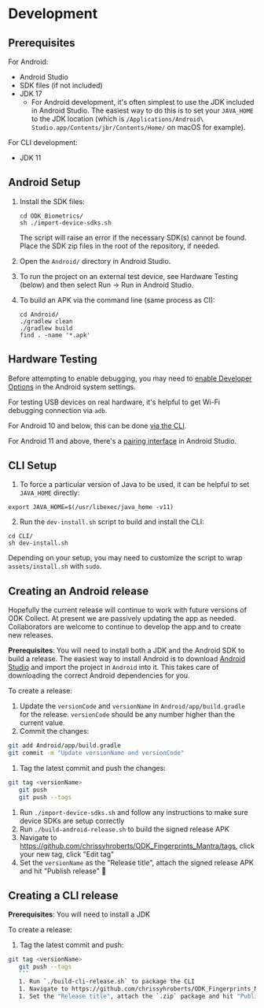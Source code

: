 # Development

## Prerequisites

For Android:

- Android Studio
- SDK files (if not included)
- JDK 17
   - For Android development, it's often simplest to use the JDK included in Android Studio. The easiest way to do this is to set your `JAVA_HOME` to the JDK location (which is `/Applications/Android\ Studio.app/Contents/jbr/Contents/Home/` on macOS for example).

For CLI development:

- JDK 11

## Android Setup

1. Install the SDK files:

   ```
   cd ODK_Biometrics/
   sh ./import-device-sdks.sh
   ```

   The script will raise an error if the necessary SDK(s) cannot be found. Place the SDK zip files in the root of the repository, if needed.

2. Open the `Android/` directory in Android Studio.

3. To run the project on an external test device, see Hardware Testing (below) and then select Run -> Run in Android Studio.

4. To build an APK via the command line (same process as CI):

   ```
   cd Android/
   ./gradlew clean
   ./gradlew build
   find . -name '*.apk'
   ```

## Hardware Testing

Before attempting to enable debugging, you may need to [enable Developer Options](https://www.digitaltrends.com/mobile/how-to-get-developer-options-on-android/) in the Android system settings.

For testing USB devices on real hardware, it's helpful to get Wi-Fi debugging connection via `adb`.

For Android 10 and below, this can be done [via the CLI](https://developer.android.com/tools/adb#wireless).

For Android 11 and above, there's a [pairing interface](https://developer.android.com/tools/adb#connect-to-a-device-over-wi-fi) in Android Studio.

## CLI Setup

1. To force a particular version of Java to be used, it can be helpful to set `JAVA_HOME` directly:

```
export JAVA_HOME=$(/usr/libexec/java_home -v11)
```

2. Run the `dev-install.sh` script to build and install the CLI:

```
cd CLI/
sh dev-install.sh
```

Depending on your setup, you may need to customize the script to wrap `assets/install.sh` with `sudo`.

## Creating an Android release

Hopefully the current release will continue to work with future versions of ODK Collect. At present we are passively updating the app as needed. Collaborators are welcome to continue to develop the app and to create new releases.

**Prerequisites**: You will need to install both a JDK and the Android SDK to build a release. The easiest way to install Android is to download [Android Studio](https://developer.android.com/studio/) and import the project in `Android` into it. This takes care of downloading the correct Android dependencies for you.

To create a release:

1. Update the `versionCode` and `versionName` in `Android/app/build.gradle` for the release. `versionCode` should be any number higher than the current value.
1. Commit the changes:
```bash
git add Android/app/build.gradle
git commit -m "Update versionName and versionCode"
```
1. Tag the latest commit and push the changes:
```bash
git tag <versionName>
   git push
   git push --tags
   ```
   1. Run `./import-device-sdks.sh` and follow any instructions to make sure device SDKs are setup correctly
   1. Run `./build-android-release.sh` to build the signed release APK
   1. Navigate to https://github.com/chrissyhroberts/ODK_Fingerprints_Mantra/tags, click your new tag, click "Edit tag"
   1. Set the `versionName` as the "Release title", attach the signed release APK and hit "Publish release" 🚢

   ## Creating a CLI release

   **Prerequisites**: You will need to install a JDK

   To create a release:

   1. Tag the latest commit and push:
   ```bash
   git tag <versionName>
      git push --tags
      ```
      1. Run `./build-cli-release.sh` to package the CLI
      1. Navigate to https://github.com/chrissyhroberts/ODK_Fingerprints_Mantra/tags, click your new tag, click "Edit tag"
      1. Set the "Release title", attach the `.zip` package and hit "Publish release" 🚢
